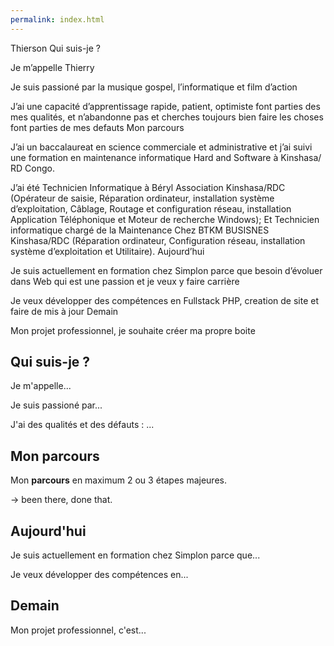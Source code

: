 ```yaml
---
permalink: index.html
---
```

Thierson
Qui suis-je ?

Je m’appelle Thierry

Je suis passioné par la musique gospel, l’informatique et film d’action

J’ai une capacité d’apprentissage rapide, patient, optimiste font parties des mes qualités, et n’abandonne pas et cherches toujours bien faire les choses font parties de mes defauts
Mon parcours

J’ai un baccalaureat en science commerciale et administrative et j’ai suivi une formation en maintenance informatique Hard and Software à Kinshasa/ RD Congo.

J’ai été Technicien Informatique à Béryl Association Kinshasa/RDC
(Opérateur de saisie, Réparation ordinateur, installation système d’exploitation,
Câblage, Routage et configuration réseau, installation Application Téléphonique et
Moteur de recherche Windows);
Et Technicien informatique chargé de la Maintenance Chez BTKM BUSISNES
Kinshasa/RDC (Réparation ordinateur, Configuration réseau, installation système
d’exploitation et Utilitaire).
Aujourd’hui

Je suis actuellement en formation chez Simplon parce que besoin d’évoluer dans Web qui est une passion et je veux y faire carrière

Je veux développer des compétences en Fullstack PHP, creation de site et faire de mis à jour
Demain

Mon projet professionnel, je souhaite créer ma propre boite

## Qui suis-je ?

Je m'appelle...

Je suis passioné par...

J'ai des qualités et des défauts : ...

## Mon parcours

Mon **parcours** en maximum 2 ou 3 étapes majeures.

-> been there, done that.

## Aujourd'hui

Je suis actuellement en formation chez Simplon parce que...

Je veux développer des compétences en...

## Demain

Mon projet professionnel, c'est...

